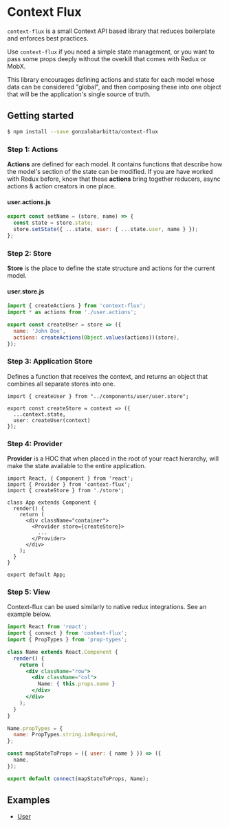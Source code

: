 # Context Flux

`context-flux` is a small Context API based library that reduces boilerplate and enforces best practices.

Use `context-flux` if you need a simple state management, or you want to pass some props deeply without the overkill that comes with Redux or MobX.

This library encourages defining actions and state for each model whose data can be considered "global", and then composing these into one object that will be the application's single source of truth.

## Getting started

```sh
$ npm install --save gonzalobarbitta/context-flux
```


### Step 1: Actions

**Actions** are defined for each model. It contains functions that describe how the model's section of the state can be modified. If you are have worked with Redux before, know that these **actions** bring together reducers, async actions & action creators in one place. 

#### user.actions.js

```js
export const setName = (store, name) => {
  const state = store.state;
  store.setState({ ...state, user: { ...state.user, name } });
};
```

### Step 2: Store

**Store** is the place to define the state structure and actions for the current model.

#### user.store.js

```js
import { createActions } from 'context-flux';
import * as actions from './user.actions';

export const createUser = store => ({
  name: 'John Doe',
  actions: createActions(Object.values(actions))(store),
});
```

### Step 3: Application Store

Defines a function that receives the context, and returns an object that combines all separate stores into one.

```
import { createUser } from "../components/user/user.store";

export const createStore = context => ({
  ...context.state,
  user: createUser(context)
});
```

### Step 4: Provider

 **Provider** is a HOC that when placed in the root of your react hierarchy, will make the state available to the entire application.

```
import React, { Component } from 'react';
import { Provider } from 'context-flux';
import { createStore } from './store';

class App extends Component {
  render() {
    return (
      <div className="container">
        <Provider store={createStore}>
          ...
        </Provider>
      </div>
    );
  }
}

export default App;
```

### Step 5: View

Context-flux can be used similarly to native redux integrations. See an example below.

```jsx
import React from 'react';
import { connect } from 'context-flux';
import { PropTypes } from 'prop-types';

class Name extends React.Component {
  render() {
    return (
      <div className="row">
        <div className="col">
          Name: { this.props.name }
        </div>
      </div>
    );
  }
}

Name.propTypes = {
  name: PropTypes.string.isRequired,
};

const mapStateToProps = ({ user: { name } }) => ({
  name,
});

export default connect(mapStateToProps, Name);
```

## Examples

-   [User](examples)